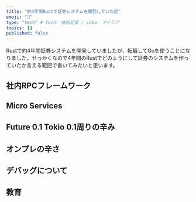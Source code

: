 ```yaml
---
title: "約4年間Rustで証券システムを開発していた話"
emoji: "🦀"
type: "tech" # tech: 技術記事 / idea: アイデア
topics: []
published: false
---
```


Rustで約4年間証券システムを開発していましたが、転職してGoを使うことになりました。せっかくなので4年間のRustでどのようにして証券のシステムを作っていたか言える範囲で書いてみたいと思います。


## 社内RPCフレームワーク

## Micro Services

## Future 0.1 Tokio 0.1周りの辛み

## オンプレの辛さ

## デバッグについて

## 教育